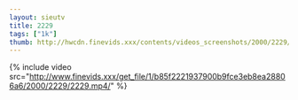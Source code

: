 ```yaml
--- 
layout: sieutv
title: 2229
tags: ["1k"]
thumb: http://hwcdn.finevids.xxx/contents/videos_screenshots/2000/2229/preview.mp4.jpg
---
```

{% include video src="http://www.finevids.xxx/get_file/1/b85f2221937900b9fce3eb8ea28806a6/2000/2229/2229.mp4/" %} 
